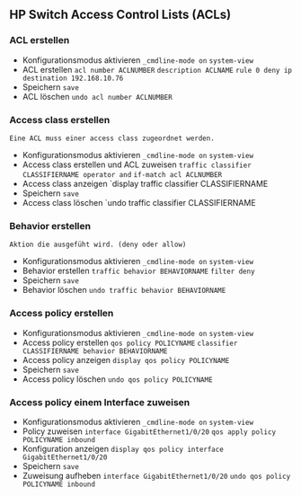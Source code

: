 ## HP Switch Access Control Lists (ACLs)
### ACL erstellen
* Konfigurationsmodus aktivieren
`_cmdline-mode on`
`system-view`
* ACL erstellen
`acl number ACLNUMBER`
`description ACLNAME`
`rule 0 deny ip destination 192.168.10.76`
* Speichern
`save`
* ACL löschen
`undo acl number ACLNUMBER`
### Access class erstellen
```ad-info
Eine ACL muss einer access class zugeordnet werden.
```
* Konfigurationsmodus aktivieren
`_cmdline-mode on`
`system-view`
* Access class erstellen und ACL zuweisen
`traffic classifier CLASSIFIERNAME operator and`
`if-match acl ACLNUMBER`
* Access class anzeigen
`display traffic classifier CLASSIFIERNAME
* Speichern
`save`
* Access class löschen
`undo traffic classifier CLASSIFIERNAME

### Behavior erstellen
```ad-info
Aktion die ausgefüht wird. (deny oder allow)
```
* Konfigurationsmodus aktivieren
`_cmdline-mode on`
`system-view`
* Behavior erstellen
`traffic behavior BEHAVIORNAME`
`filter deny`
* Speichern
`save`
* Behavior löschen
`undo traffic behavior BEHAVIORNAME`

### Access policy erstellen
* Konfigurationsmodus aktivieren
`_cmdline-mode on`
`system-view`
* Access policy erstellen
`qos policy POLICYNAME`
`classifier CLASSIFIERNAME behavior BEHAVIORNAME`
* Access policy anzeigen
`display qos policy POLICYNAME`
* Speichern
`save`
* Access policy löschen
`undo qos policy POLICYNAME`

### Access policy einem Interface zuweisen
* Konfigurationsmodus aktivieren
`_cmdline-mode on`
`system-view`
* Policy zuweisen
`interface GigabitEthernet1/0/20`
`qos apply policy POLICYNAME inbound`
* Konfiguration anzeigen
`display qos policy interface GigabitEthernet1/0/20`
* Speichern
`save`
* Zuweisung aufheben
`interface GigabitEthernet1/0/20`
`undo qos policy POLICYNAME inbound`